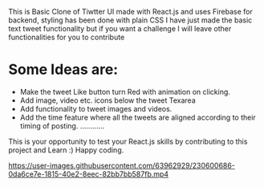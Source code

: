 This is Basic Clone of Tiwtter UI made with React.js and uses Firebase for backend, styling has been done with plain CSS
I have just made the basic text tweet functionality but if you want a challenge I will leave other functionalities for you to contribute
# Some Ideas are:
- Make the tweet Like button turn Red with animation on clicking.
- Add image, video etc. icons below the tweet Texarea
- Add functionality to tweet images and videos.
- Add the time feature where all the tweets are aligned according to their timing of posting.
............

This is your opportunity to test your React.js skills by contributing to this project and Learn :) Happy coding.

https://user-images.githubusercontent.com/63962929/230600686-0da6ce7e-1815-40e2-8eec-82bb7bb587fb.mp4


